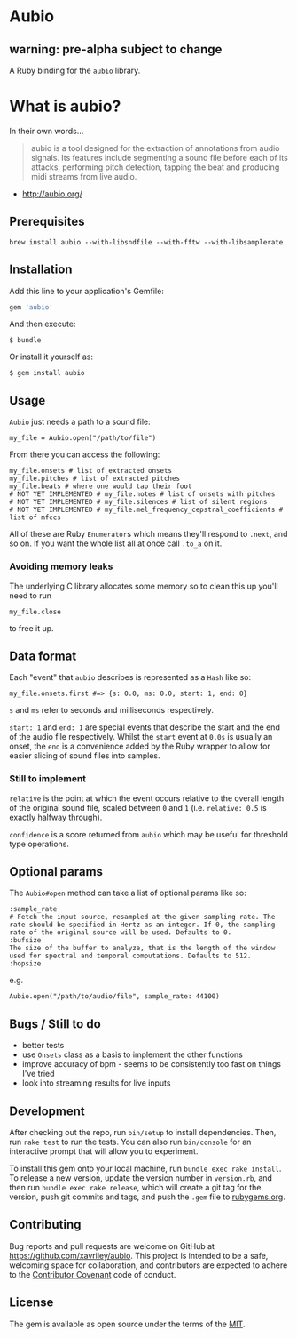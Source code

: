 # Aubio
## warning: pre-alpha subject to change

A Ruby binding for the `aubio` library.

# What is aubio?

In their own words...

> aubio is a tool designed for the extraction of annotations from audio signals. Its features include segmenting a sound file before each of its attacks, performing pitch detection, tapping the beat and producing midi streams from live audio.
- http://aubio.org/

## Prerequisites

`brew install aubio --with-libsndfile --with-fftw --with-libsamplerate`

## Installation

Add this line to your application's Gemfile:

```ruby
gem 'aubio'
```

And then execute:

    $ bundle

Or install it yourself as:

    $ gem install aubio

## Usage

`Aubio` just needs a path to a sound file:

```
my_file = Aubio.open("/path/to/file")
```

From there you can access the following:

```
my_file.onsets # list of extracted onsets
my_file.pitches # list of extracted pitches
my_file.beats # where one would tap their foot
# NOT YET IMPLEMENTED # my_file.notes # list of onsets with pitches
# NOT YET IMPLEMENTED # my_file.silences # list of silent regions
# NOT YET IMPLEMENTED # my_file.mel_frequency_cepstral_coefficients # list of mfccs
```

All of these are Ruby `Enumerator`s which means they'll respond to `.next`, and so on. If you want the whole list all at once call `.to_a` on it.

### Avoiding memory leaks

The underlying C library allocates some memory so to clean this up you'll need to run

    my_file.close

to free it up.

## Data format

Each "event" that `aubio` describes is represented as a `Hash` like so:

```
my_file.onsets.first #=> {s: 0.0, ms: 0.0, start: 1, end: 0}
```

`s` and `ms` refer to seconds and milliseconds respectively.

`start: 1` and `end: 1` are special events that describe the start and the end of the audio file respectively. Whilst the `start` event at `0.0s` is usually an onset, the `end` is a convenience added by the Ruby wrapper to allow for easier slicing of sound files into samples.

### Still to implement

`relative` is the point at which the event occurs relative to the overall length of the original sound file, scaled between `0` and `1` (i.e. `relative: 0.5` is exactly halfway through).

`confidence` is a score returned from `aubio` which may be useful for threshold type operations.

## Optional params

The `Aubio#open` method can take a list of optional params like so:

```
:sample_rate
# Fetch the input source, resampled at the given sampling rate. The rate should be specified in Hertz as an integer. If 0, the sampling rate of the original source will be used. Defaults to 0.
:bufsize
The size of the buffer to analyze, that is the length of the window used for spectral and temporal computations. Defaults to 512.
:hopsize
```

e.g.

```
Aubio.open("/path/to/audio/file", sample_rate: 44100)
```

## Bugs / Still to do

* better tests
* use `Onsets` class as a basis to implement the other functions
* improve accuracy of bpm - seems to be consistently too fast on things I've tried
* look into streaming results for live inputs

## Development

After checking out the repo, run `bin/setup` to install dependencies. Then, run `rake test` to run the tests. You can also run `bin/console` for an interactive prompt that will allow you to experiment.

To install this gem onto your local machine, run `bundle exec rake install`. To release a new version, update the version number in `version.rb`, and then run `bundle exec rake release`, which will create a git tag for the version, push git commits and tags, and push the `.gem` file to [rubygems.org](https://rubygems.org).

## Contributing

Bug reports and pull requests are welcome on GitHub at https://github.com/xavriley/aubio. This project is intended to be a safe, welcoming space for collaboration, and contributors are expected to adhere to the [Contributor Covenant](http://contributor-covenant.org) code of conduct.


## License

The gem is available as open source under the terms of the [MIT](http://opensource.org/licenses/MIT).

